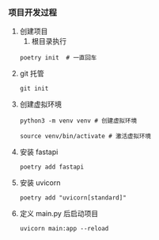 ### 项目开发过程
1. 创建项目
    1. 根目录执行
    ```
    poetry init  # 一直回车
    ```
2. git 托管
    ```
    git init
    ```
3. 创建虚拟环境
    ```
    python3 -m venv venv # 创建虚拟环境

    source venv/bin/activate # 激活虚拟环境
    ```
4. 安装 fastapi
    ```
    poetry add fastapi
    ```
5. 安装 uvicorn
    ```
    poetry add "uvicorn[standard]"
    ```
6. 定义 main.py 后启动项目
    ```
    uvicorn main:app --reload
    ```